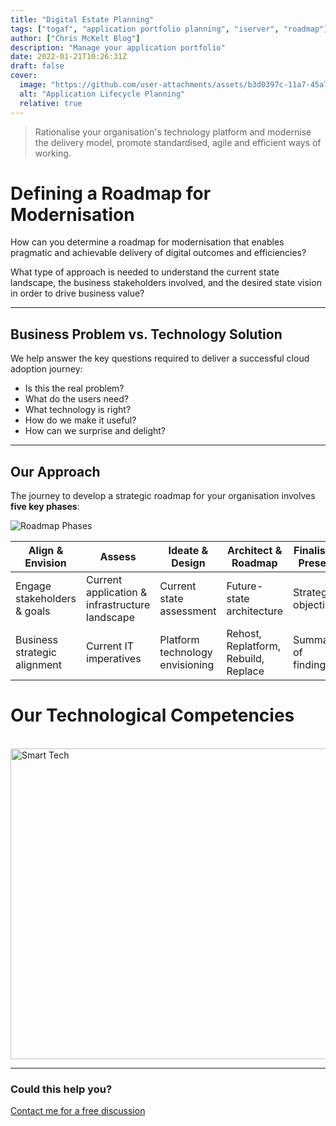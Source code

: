 ```yaml
---
title: "Digital Estate Planning"
tags: ["togaf", "application portfolio planning", "iserver", "roadmap"]
author: ["Chris McKelt Blog"]
description: "Manage your application portfolio"
date: 2022-01-21T10:26:31Z
draft: false
cover:
  image: "https://github.com/user-attachments/assets/b3d0397c-11a7-45a7-b411-e92fa2821b40"
  alt: "Application Lifecycle Planning"
  relative: true
---
```


> Rationalise your organisation's technology platform and modernise the delivery model, promote standardised, agile and efficient ways of working.

# Defining a Roadmap for Modernisation

How can you determine a roadmap for modernisation that enables pragmatic and achievable delivery of digital outcomes and efficiencies?

What type of approach is needed to understand the current state landscape, the business stakeholders involved, and the desired state vision in order to drive business value?

---

## Business Problem vs. Technology Solution

We help answer the key questions required to deliver a successful cloud adoption journey:

- Is this the real problem?
- What do the users need?
- What technology is right?
- How do we make it useful?
- How can we surprise and delight?

---

## Our Approach

The journey to develop a strategic roadmap for your organisation involves **five key phases**:

![Roadmap Phases](https://user-images.githubusercontent.com/662868/124368414-78cdf980-dc93-11eb-9f35-2173c4a823e1.png)

| **Align & Envision**         | **Assess**                                     | **Ideate & Design**             | **Architect & Roadmap**              | **Finalise & Present** |
| ---------------------------- | ---------------------------------------------- | ------------------------------- | ------------------------------------ | ---------------------- |
| Engage stakeholders & goals  | Current application & infrastructure landscape | Current state assessment        | Future-state architecture            | Strategic objectives   |
| Business strategic alignment | Current IT imperatives                         | Platform technology envisioning | Rehost, Replatform, Rebuild, Replace | Summary of findings    |

# Our Technological Competencies

<br />
<img width="878" height="497" alt="Smart Tech" src="https://github.com/user-attachments/assets/0863a4fa-501b-46ff-8433-e7ee246ded48" />
<br />
<hr />

### Could this help you?

[Contact me for a free discussion](https://smarttechventures.au/contact/)

